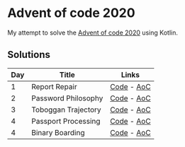 # Advent of code 2020
My attempt to solve the [Advent of code 2020](https://adventofcode.com) using Kotlin.

## Solutions

|Day| Title                     |  Links                                                                         |
|---|---------------------------|--------------------------------------------------------------------------------|
|1  |Report Repair              |[Code](src/main/kotlin/Day01.kt) - [AoC](https://adventofcode.com/2020/day/1)|
|2  |Password Philosophy        |[Code](src/main/kotlin/Day02.kt) - [AoC](https://adventofcode.com/2020/day/2)|
|3  |Toboggan Trajectory        |[Code](src/main/kotlin/Day03.kt) - [AoC](https://adventofcode.com/2020/day/3)|
|4  |Passport Processing        |[Code](src/main/kotlin/Day04.kt) - [AoC](https://adventofcode.com/2020/day/4)|
|4  |Binary Boarding            |[Code](src/main/kotlin/Day05.kt) - [AoC](https://adventofcode.com/2020/day/5)|